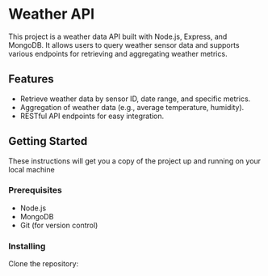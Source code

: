 # Weather API

This project is a weather data API built with Node.js, Express, and MongoDB. It allows users to query weather sensor data and supports various endpoints for retrieving and aggregating weather metrics.

## Features

- Retrieve weather data by sensor ID, date range, and specific metrics.
- Aggregation of weather data (e.g., average temperature, humidity).
- RESTful API endpoints for easy integration.

## Getting Started

These instructions will get you a copy of the project up and running on your local machine

### Prerequisites

- Node.js
- MongoDB
- Git (for version control)

### Installing

Clone the repository:

```bash
